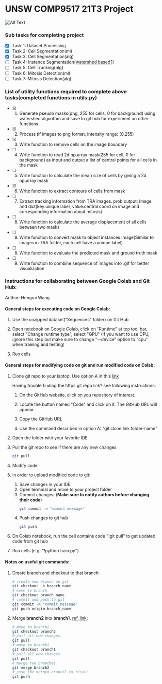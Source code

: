 # UNSW COMP9517 21T3 Project
![Alt Text](./read_meimgs/02_pred.gif)
### Sub tasks for completing project
- [x] Task 1: Dataset Processing
- [x] Task 2: Cell Segmentation(ml)
- [x] Task 3: Cell Segmentation(alg)
- [ ] Task 4: Instance Segmentation([watershed based?](https://www.youtube.com/watch?v=lOZDTDOlqfk))
- [ ] Task 5: Cell Tracking(alg)
- [ ] Task 6: Mitosis Detection(ml)
- [ ] Task 7: Mitosis Detection(alg)

### List of utility functions required to complete above tasks(completed functions in utils.py)

- [x] 1. Generate pseudo masks(png, 255 for cells, 0 for background) using watershed algorithm and save to git hub for experiment on other functions
- [x] 2. Process tif images to png format, intensity range: (0,255)
- [x] 3. Write function to remove cells on the image boundary
- [ ] 4. Write function to read 2d np.array mask(255 for cell, 0 for background) as input and output a list of central points for all cells in the mask
- [ ] 5. Write function to calculate the mean size of cells by giving a 2d np.array mask
- [x] 6. Write function to extract contours of cells from mask
- [ ] 7. Extract tracking information from TRA images. prob output: Image and dict(key:unique label, value:central coord on image and corresponding information about mitosis)
- [ ] 8. Write function to calculate the average displacement of all cells between two masks
- [ ] 9. Write function to convert mask to object instances image(Similar to images in TRA folder, each cell have a unique label)
- [ ] 8. Write function to evaluate the predicted mask and ground truth mask
- [ ] 9. Write function to combine sequence of images into .gif for better visualization



### Instructions for collaborating between Google Colab and Git Hub:
Author: Hengrui Wang

#### General steps for executing code on Google Colab:
1. Use the unzipped dataset("Sequences" folder) on Git Hub
2. Open notebook on Google Colab, click on "Runtime" at top tool bar, select "Change runtime type", select "GPU" 
(If you want to use CPU, ignore this step but make sure to change "--device" option to "cpu" when training and testing)

3. Run cells

#### General steps for modifying code on git and run modified code on Colab:
1. Clone git repo to your laptop:
    Use option A in this [link](https://stackoverflow.com/questions/651038/how-do-you-clone-a-git-repository-into-a-specific-folder)

    Having trouble finding the https git repo link? see following instructions:

    1. On the GitHub website, click on you repository of interest.

    2. Locate the button named "Code" and click on it. The GitHub URL will appear.

    3. Copy the GitHub URL

    4. Use the command described in option A: "git clone link folder-name"

2. Open the folder with your favorite IDE 
3. Pull the git repo to see if there are any new changes
    ```bash
    git pull
    ```
4. Modify code
5. In order to upload modified code to git:
    1. Save changes in your IDE
    2. Open terminal and move to your project folder
    3. Commit changes: (**Make sure to notify authors before changing their code**)
        ```bash
        git commit -m "commit message"
        ```
    4. Push changes to git hub
        ```bash
        git push
        ```
6. On Colab notebook, run the cell contains code "!git pull" to get updated code from git hub
7. Run cells (e.g. "!python train.py")

#### Notes on useful git commands:
1. Create branch and checkout to that branch:
    ```bash
    # create new branch on git
    git checkout -b branch_name
    # move to branch
    git checkout branch_name
    # commit and push to git
    git commit -m "commit_message"
    git push origin branch_name
    ```
2. Merge **branch2** into **branch1**, [ref_link](https://stackoverflow.com/questions/37709298/how-to-get-changes-from-another-branch):
    ```bash
    # move to branch2
    git checkout branch2
    # pull all new changes
    git pull 
    # move to branch1
    git checkout branch1
    # pull all new changes
    git pull 
    # merge two branches
    git merge branch2
    # push the merged branch2 to result
    git push
    ```
